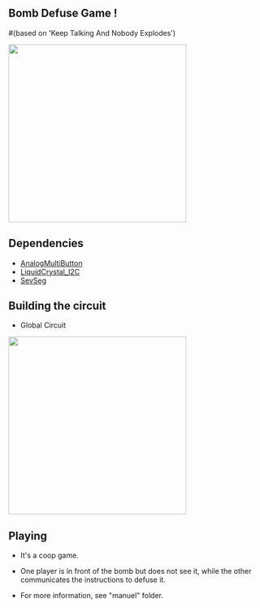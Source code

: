 ## Bomb Defuse Game ! 
#(based on 'Keep Talking And Nobody Explodes')

<img src="bomb_defusal_game_v1/circuit/real/global_photo.JPG" width="350" />


## Dependencies


- [AnalogMultiButton](https://github.com/dxinteractive/AnalogMultiButton)
- [LiquidCrystal_I2C](https://github.com/marcoschwartz/LiquidCrystal_I2C)
- [SevSeg](https://github.com/sparkfun/SevSeg)



## Building the circuit

- Global Circuit

<img src="bomb_defusal_game_v1/circuit/global_scheme.jpg" width="350" />


## Playing

- It's a coop game.

- One player is in front of the bomb but does not see it, while the other communicates the instructions to defuse it.

- For more information, see "manuel" folder.
